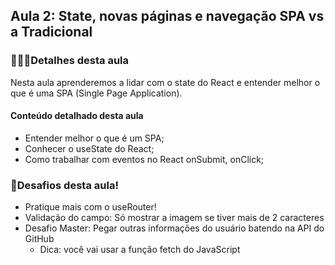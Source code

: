 ## Aula 2: State, novas páginas e navegação SPA vs a Tradicional
### 👩🏻‍💻Detalhes desta aula

Nesta aula aprenderemos a lidar com o state do React e entender melhor o que é uma SPA (Single Page Application).

#### Conteúdo detalhado desta aula
- Entender melhor o que é um SPA;
- Conhecer o useState do React;
- Como trabalhar com eventos no React onSubmit, onClick;


### 📒Desafios desta aula!
- Pratique mais com o useRouter!
- Validação do campo: Só mostrar a imagem se tiver mais de 2 caracteres
- Desafio Master: Pegar outras informações do usuário batendo na API do GitHub
  - Dica: você vai usar a função fetch do JavaScript
